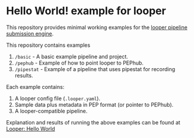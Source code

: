 # Hello World! example for looper

This repository provides minimal working examples for the [looper pipeline submission engine](http://pep.databio.org/looper).

This repository contains examples

1. `/basic` - A basic example pipeline and project.
2. `/pephub` - Example of how to point looper to PEPhub.
3. `/pipestat` - Example of a pipeline that uses pipestat for recording results.

Each example contains:

1. A looper config file (`.looper.yaml`).
2. Sample data plus metadata in PEP format (or pointer to PEPhub).
3. A looper-compatible pipeline.

Explanation and results of running the above examples can be found at [Looper: Hello World](https://pep.databio.org/looper/code/hello-world/)
